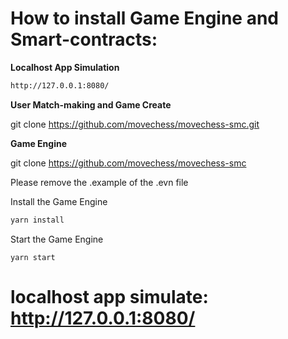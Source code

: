 # How to install Game Engine and Smart-contracts: 

**Localhost App Simulation**
```bash
http://127.0.0.1:8080/
```

**User Match-making and Game Create**

git clone https://github.com/movechess/movechess-smc.git


**Game Engine**

git clone https://github.com/movechess/movechess-smc

Please remove the .example of the .evn file

Install the Game Engine
  ```bash
yarn install
```

Start the Game Engine
```
yarn start
```

# localhost app simulate: http://127.0.0.1:8080/

